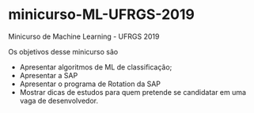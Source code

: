 # minicurso-ML-UFRGS-2019
Minicurso de Machine Learning - UFRGS 2019 

Os objetivos desse minicurso são
- Apresentar algoritmos de ML de classificação;
- Apresentar a SAP
- Apresentar o programa de Rotation da SAP
- Mostrar dicas de estudos para quem pretende se candidatar em uma vaga de desenvolvedor.
